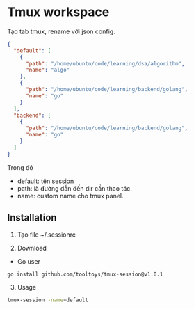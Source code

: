 # Tmux workspace

Tạo tab tmux, rename với json config.

```json
{
  "default": [
    {
      "path": "/home/ubuntu/code/learning/dsa/algorithm",
      "name": "algo"
    },
    {
      "path": "/home/ubuntu/code/learning/backend/golang",
      "name": "go"
    }
  ],
  "backend": [
    {
      "path": "/home/ubuntu/code/learning/backend/golang",
      "name": "go"
    }
  ]
}
```

Trong đó 

+ default: tên session
+ path: là đường dẫn đến dir cần thao tác.
+ name: custom name cho tmux panel. 

## Installation

1. Tạo file ~/.sessionrc 

2. Download 

- Go user

```sh
go install github.com/tooltoys/tmux-session@v1.0.1
```

3. Usage

```sh
tmux-session -name=default
```
